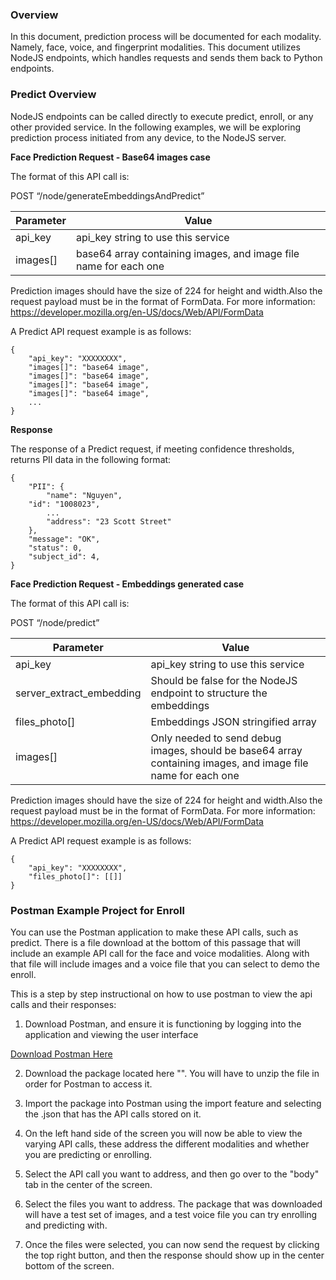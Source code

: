 ### Overview 


In this document, prediction process will be documented for each modality. Namely, face, voice, and fingerprint modalities. This document utilizes NodeJS endpoints, which handles requests and sends them back to Python endpoints. 

### Predict Overview

NodeJS endpoints can be called directly to execute predict, enroll, or any other provided service. In the following examples, we will be exploring prediction process initiated from any device, to the NodeJS server.


**Face Prediction Request - Base64 images case**

The format of this API call is: 

POST “/node/generateEmbeddingsAndPredict”

|Parameter      |            Value|
|----------|--------------| 
|api_key       |         api_key string to use this service|
|images[]       |         base64 array containing images, and image file name for each one|

Prediction images should have the size of 224 for height and width.Also the request payload must be in the format of FormData. For more information: https://developer.mozilla.org/en-US/docs/Web/API/FormData

A Predict API request example is as follows:
```
{
    "api_key": "XXXXXXXX",
    "images[]": "base64 image",
    "images[]": "base64 image",
    "images[]": "base64 image", 
    "images[]": "base64 image",
    ...
}
```

**Response**

The response of a Predict request, if meeting confidence thresholds, returns PII data in the following format:
```
{
    "PII": {
        "name": "Nguyen",
	"id": "1008023",
        ...
        "address": "23 Scott Street"
    },
    "message": "OK",
    "status": 0,
    "subject_id": 4,
}
```

**Face Prediction Request - Embeddings generated case**


The format of this API call is: 

POST “/node/predict”

|Parameter      |            Value|
|----------|--------------| 
|api_key       |         api_key string to use this service|
| server_extract_embedding       |         Should be false for the NodeJS endpoint to structure the embeddings|
|files_photo[]       |         Embeddings JSON stringified array|
|images[]       |         Only needed to send debug images, should be base64 array containing images, and image file name for each one|

Prediction images should have the size of 224 for height and width.Also the request payload must be in the format of FormData. For more information: https://developer.mozilla.org/en-US/docs/Web/API/FormData

A Predict API request example is as follows:
```
{
    "api_key": "XXXXXXXX",
    "files_photo[]": [[]]
}
```
### Postman Example Project for Enroll

You can use the Postman application to make these API calls, such as predict. There is a file download at the bottom of this passage that will include an example API call for the face and voice modalities. Along with that file will include images and a voice file that you can select to demo the enroll.

This is a step by step instructional on how to use postman to view the api calls and their responses:

1. Download Postman, and ensure it is functioning by logging into the application and viewing the user interface

[Download Postman Here](https://www.postman.com/downloads/)

2. Download the package located here "". You will have to unzip the file in order for Postman to access it. 

3. Import the package into Postman using the import feature and selecting the .json that has the API calls stored on it. 

4. On the left hand side of the screen you will now be able to view the varying API calls, these address the different modalities and whether you are predicting or enrolling. 

5. Select the API call you want to address, and then go over to the "body" tab in the center of the screen.

6. Select the files you want to address. The package that was downloaded will have a test set of images, and a test voice file you can try enrolling and predicting with. 

7. Once the files were selected, you can now send the request by clicking the top right button, and then the response should show up in the center bottom of the screen.


